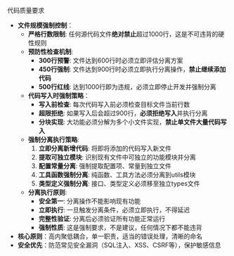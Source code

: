 代码质量要求
- **文件规模强制控制**：
  - **严格行数限制**: 任何源代码文件**绝对禁止**超过1000行，这是不可违背的硬性规则
  - **预防性检查机制**: 
    - **300行预警**: 文件达到600行时必须立即评估分离方案
    - **450行强制**: 文件达到900行时必须立即执行分离操作，**禁止继续添加代码**
    - **500行红线**: 达到1000行即为违规，必须立即停止开发并强制分离
  - **代码写入时强制策略**：
    - **写入前检查**: 每次代码写入前必须检查目标文件当前行数
    - **超限拒绝**: 如果写入后会超过900行，**必须拒绝写入**并执行分离
    - **分块实现**: 大功能必须分解为多个小文件实现，**禁止单文件大量代码写入**
  - **强制分离执行策略**: 
    1. **立即分离新增代码**: 将即将添加的代码写入新文件
    2. **提取可独立模块**: 识别现有文件中可独立的功能模块并分离
    3. **配置常量分离**: 强制提取配置项、常量到独立文件
    4. **工具函数强制分离**: 纯函数、工具方法必须分离到utils模块
    5. **类型定义强制分离**: 接口、类型定义必须移至独立types文件
  - **分离执行原则**: 
    - **安全第一**: 分离操作不能影响现有功能
    - **立即执行**: 一旦触发分离条件，必须立即执行，不得延迟
    - **完整性验证**: 分离后必须验证所有功能正常运行
    - **强制性质**: 这是强制要求，不是建议，任何情况下都不能违背
- **核心原则**：高内聚低耦合，单一职责，适当的错误处理，清晰的命名
- **安全优先**：防范常见安全漏洞（SQL注入、XSS、CSRF等），保护敏感信息